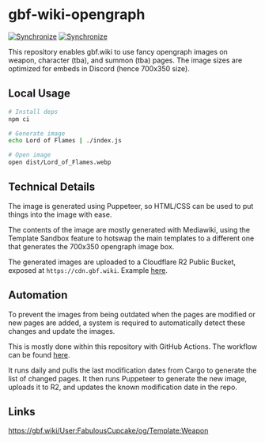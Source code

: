 # gbf-wiki-opengraph
[![Synchronize](https://github.com/FabulousCupcake/gbf-wiki-opengraph/actions/workflows/weapons.yaml/badge.svg)](https://github.com/FabulousCupcake/gbf-wiki-opengraph/actions/workflows/weapons.yaml)
[![Synchronize](https://github.com/FabulousCupcake/gbf-wiki-opengraph/actions/workflows/summons.yaml/badge.svg)](https://github.com/FabulousCupcake/gbf-wiki-opengraph/actions/workflows/summons.yaml)


This repository enables gbf.wiki to use fancy opengraph images on weapon, character (tba), and summon (tba) pages.
The image sizes are optimized for embeds in Discord (hence 700x350 size).

## Local Usage
```sh
# Install deps
npm ci

# Generate image
echo Lord of Flames | ./index.js

# Open image
open dist/Lord_of_Flames.webp
```

## Technical Details
The image is generated using Puppeteer, so HTML/CSS can be used to put things into the image with ease.

The contents of the image are mostly generated with Mediawiki, using the Template Sandbox feature to
hotswap the main templates to a different one that generates the 700x350 opengraph image box.

The generated images are uploaded to a Cloudflare R2 Public Bucket, exposed at `https://cdn.gbf.wiki`. Example [here][example].

## Automation
To prevent the images from being outdated when the pages are modified or new pages are added, a system is required
to automatically detect these changes and update the images.

This is mostly done within this repository with GitHub Actions. The workflow can be found [here][workflow].

It runs daily and pulls the last modification dates from Cargo to generate the list of changed pages.
It then runs Puppeteer to generate the new image, uploads it to R2, and updates the known modification date in the repo.

## Links
https://gbf.wiki/User:FabulousCupcake/og/Template:Weapon

[example]: https://cdn.gbf.wiki/Lord_of_Flames.webp
[workflow]: https://github.com/FabulousCupcake/gbf-wiki-opengraph/blob/master/.github/workflows/scheduled.yaml
